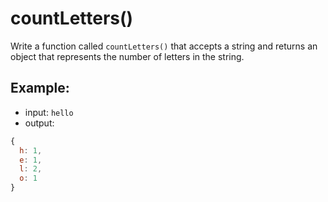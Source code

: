 # countLetters()

Write a function called `countLetters()` that accepts a string and returns an object that represents the number of letters in the string.

## Example:

* input: `hello`
* output: 

```js
{
  h: 1,
  e: 1,
  l: 2,
  o: 1
}
```
